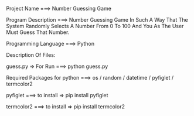 Project Name ===> Number Guessing Game 

Program Description ===> Number Guessing Game In Such A Way That The System Randomly Selects A Number From 0 To 100 And You As The User Must Guess That Number.

Programming Language ===> Python

Description Of Files:

guess.py => For Run ===> python guess.py

Required Packages for python ===> os / random / datetime / pyfiglet / termcolor2

pyfiglet ===> to install => pip install pyfiglet

termcolor2 ===> to install => pip install termcolor2
